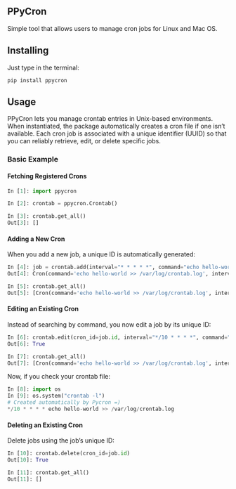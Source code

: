 ## PPyCron

Simple tool that allows users to manage cron jobs for Linux and Mac OS.

## Installing
Just type in the terminal:
```
pip install ppycron
```

## Usage
PPyCron lets you manage crontab entries in Unix-based environments. When instantiated, the package automatically creates a cron file if one isn’t available. Each cron job is associated with a unique identifier (UUID) so that you can reliably retrieve, edit, or delete specific jobs.

### Basic Example

#### Fetching Registered Crons
```python
In [1]: import ppycron

In [2]: crontab = ppycron.Crontab()

In [3]: crontab.get_all()
Out[3]: []
```

#### Adding a New Cron
When you add a new job, a unique ID is automatically generated:
```python
In [4]: job = crontab.add(interval="* * * * *", command="echo hello-world >> /var/log/crontab.log")
Out[4]: Cron(command='echo hello-world >> /var/log/crontab.log', interval='* * * * *', id='3f9c8bd2-1b67-4b78-8c4c-1e49b3f1a0c5')

In [5]: crontab.get_all()
Out[5]: [Cron(command='echo hello-world >> /var/log/crontab.log', interval='* * * * *', id='3f9c8bd2-1b67-4b78-8c4c-1e49b3f1a0c5')]
```

#### Editing an Existing Cron
Instead of searching by command, you now edit a job by its unique ID:
```python
In [6]: crontab.edit(cron_id=job.id, interval="*/10 * * * *", command="echo hello-world >> /var/log/crontab.log")
Out[6]: True

In [7]: crontab.get_all()
Out[7]: [Cron(command='echo hello-world >> /var/log/crontab.log', interval='*/10 * * * *', id='3f9c8bd2-1b67-4b78-8c4c-1e49b3f1a0c5')]
```

Now, if you check your crontab file:
```python
In [8]: import os
In [9]: os.system("crontab -l")
# Created automatically by Pycron =)
*/10 * * * * echo hello-world >> /var/log/crontab.log
```

#### Deleting an Existing Cron
Delete jobs using the job’s unique ID:
```python
In [10]: crontab.delete(cron_id=job.id)
Out[10]: True

In [11]: crontab.get_all()
Out[11]: []
```
